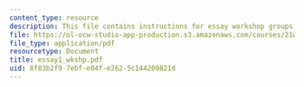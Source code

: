 ```yaml
---
content_type: resource
description: This file contains instructions for essay workshop groups.
file: https://ol-ocw-studio-app-production.s3.amazonaws.com/courses/21w-731-1-writing-and-experience-exploring-self-in-society-spring-2004/8f83b2f97ebfe04fe2625c144209821d_essay1_wkshp.pdf
file_type: application/pdf
resourcetype: Document
title: essay1_wkshp.pdf
uid: 8f83b2f9-7ebf-e04f-e262-5c144209821d
---
```

